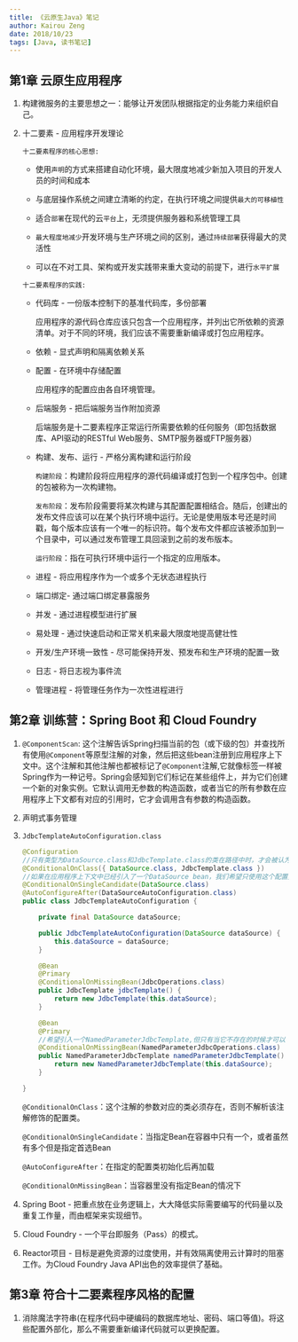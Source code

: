 ```yaml
---
title: 《云原生Java》笔记
author: Kairou Zeng
date: 2018/10/23
tags: [Java, 读书笔记]
---
```


## 第1章 云原生应用程序

1. 构建微服务的主要思想之一：能够让开发团队根据指定的业务能力来组织自己。

2. 十二要素 - 应用程序开发理论

    `十二要素程序的核心思想:`

    - 使用`声明`的方式来搭建自动化环境，最大限度地减少新加入项目的开发人员的时间和成本

    - 与底层操作系统之间建立清晰的约定，在执行环境之间提供`最大的可移植性`

    - 适合`部署`在现代的云`平台`上，无须提供服务器和系统管理工具

    - `最大程度地减少`开发环境与生产环境之间的区别，通过`持续部署`获得最大的灵活性

    - 可以在不对工具、架构或开发实践带来重大变动的前提下，进行`水平扩展`

    `十二要素程序的实践:`

    - 代码库 - 一份版本控制下的基准代码库，多份部署

        应用程序的源代码仓库应该只包含一个应用程序，并列出它所依赖的资源清单。对于不同的环境，我们应该不需要重新编译或打包应用程序。

    - 依赖 - 显式声明和隔离依赖关系

    - 配置 - 在环境中存储配置

        应用程序的配置应由各自环境管理。

    - 后端服务 - 把后端服务当作附加资源

        后端服务是十二要素程序正常运行所需要依赖的任何服务（即包括数据库、API驱动的RESTful Web服务、SMTP服务器或FTP服务器）

    - 构建、发布、运行 - 严格分离构建和运行阶段

        `构建阶段`：构建阶段将应用程序的源代码编译或打包到一个程序包中。创建的包被称为一次构建物。

        `发布阶段`：发布阶段需要将某次构建与其配置配置相结合。随后，创建出的发布文件应该可以在某个执行环境中运行。无论是使用版本号还是时间戳，每个版本应该有一个唯一的标识符。每个发布文件都应该被添加到一个目录中，可以通过发布管理工具回滚到之前的发布版本。

        `运行阶段`：指在可执行环境中运行一个指定的应用版本。

    - 进程 - 将应用程序作为一个或多个无状态进程执行

    - 端口绑定- 通过端口绑定暴露服务

    - 并发 - 通过进程模型进行扩展

    - 易处理 - 通过快速启动和正常关机来最大限度地提高健壮性

    - 开发/生产环境一致性 - 尽可能保持开发、预发布和生产环境的配置一致

    - 日志 - 将日志视为事件流

    - 管理进程 - 将管理任务作为一次性进程进行

## 第2章 训练营：Spring Boot 和 Cloud Foundry

1. `@ComponentScan`: 这个注解告诉Spring扫描当前的包（或下级的包）并查找所有使用`@Component`等原型注解的对象，然后把这些bean注册到应用程序上下文中。这个注解和其他注解也都被标记了`@Component`注解,它就像标签一样被Spring作为一种记号。Spring会感知到它们标记在某些组件上，并为它们创建一个新的对象实例。它默认调用无参数的构造函数，或者当它的所有参数在应用程序上下文都有对应的引用时，它才会调用含有参数的构造函数。

2. 声明式事务管理

3. `JdbcTemplateAutoConfiguration.class`

    ```java
    @Configuration
    //只有类型为DataSource.class和JdbcTemplate.class的类在路径中时，才会被认为是配置类；否则一定会失败并抛出类似ClassNotFoundException的错误
    @ConditionalOnClass({ DataSource.class, JdbcTemplate.class })
    //如果在应用程序上下文中已经引入了一个DataSource bean，我们希望只使用这个配置类
    @ConditionalOnSingleCandidate(DataSource.class)
    @AutoConfigureAfter(DataSourceAutoConfiguration.class)
    public class JdbcTemplateAutoConfiguration {

        private final DataSource dataSource;

        public JdbcTemplateAutoConfiguration(DataSource dataSource) {
            this.dataSource = dataSource;
        }

        @Bean
        @Primary
        @ConditionalOnMissingBean(JdbcOperations.class)
        public JdbcTemplate jdbcTemplate() {
            return new JdbcTemplate(this.dataSource);
        }

        @Bean
        @Primary
        //希望引入一个NamedParameterJdbcTemplate,但只有当它不存在的时候才可以
        @ConditionalOnMissingBean(NamedParameterJdbcOperations.class)
        public NamedParameterJdbcTemplate namedParameterJdbcTemplate() {
            return new NamedParameterJdbcTemplate(this.dataSource);
        }

    }
    ```

    `@ConditionalOnClass`：这个注解的参数对应的类必须存在，否则不解析该注解修饰的配置类。

    `@ConditionalOnSingleCandidate`：当指定Bean在容器中只有一个，或者虽然有多个但是指定首选Bean

    `@AutoConfigureAfter`：在指定的配置类初始化后再加载 

    `@ConditionalOnMissingBean`：当容器里没有指定Bean的情况下

4. Spring Boot - 把重点放在业务逻辑上，大大降低实际需要编写的代码量以及重复工作量，而由框架来实现细节。

5. Cloud Foundry - 一个平台即服务（Pass）的模式。

6. Reactor项目 - 目标是避免资源的过度使用，并有效隔离使用云计算时的阻塞工作。为Cloud Foundry Java API出色的效率提供了基础。

## 第3章 符合十二要素程序风格的配置

1. 消除魔法字符串(在程序代码中硬编码的数据库地址、密码、端口等值)。将这些配置外部化，那么不需要重新编译代码就可以更换配置。

